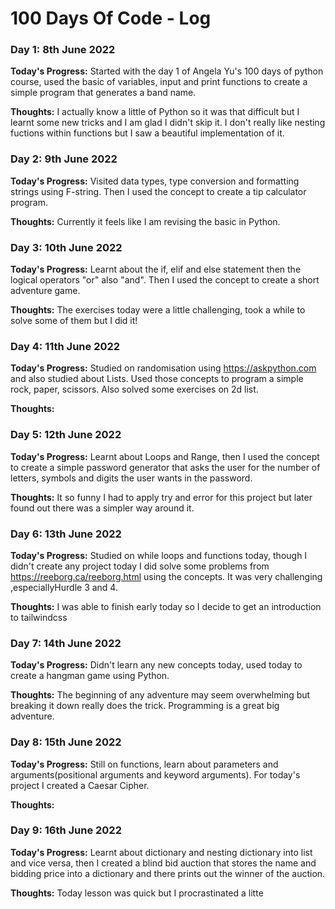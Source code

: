 # 100 Days Of Code - Log

### Day 1: 8th June 2022

**Today's Progress:** Started with the day 1 of Angela Yu's 100 days of python course, used the basic of variables, input and print functions to create a simple program that generates a band name.  

**Thoughts:** I actually know a little of Python so it was that difficult but I learnt some new tricks and I am glad I didn't skip it. I don't really like nesting fuctions within functions but I saw a beautiful implementation of it. 

### Day 2: 9th June 2022

**Today's Progress:** Visited data types, type conversion and formatting strings using F-string. Then I used the concept to create a tip calculator program.

**Thoughts:** Currently it feels like I am revising the basic in Python.

### Day 3: 10th June 2022

**Today's Progress:** Learnt about the if, elif and else statement then the logical operators "or" also "and". Then I used the concept to create a short adventure game. 

**Thoughts:** The exercises today were a little challenging, took a while to solve some of them but I did it! 

### Day 4: 11th June 2022

**Today's Progress:** Studied on randomisation using https://askpython.com and also studied about Lists. Used those concepts to program a simple rock, paper, scissors. Also solved some exercises on 2d list.  

**Thoughts:** 

### Day 5: 12th June 2022

**Today's Progress:** Learnt about Loops and Range, then I used the concept to create a simple password generator that asks the user for the number of letters, symbols and digits the user wants in the password. 

**Thoughts:** It so funny I had to apply try and error for this project but later found out there was a simpler way around it.


### Day 6: 13th June 2022

**Today's Progress:**  Studied on while loops and functions today, though I didn't create any project today I did solve some problems from https://reeborg.ca/reeborg.html using the concepts. It was very challenging ,especiallyHurdle 3 and 4. 

**Thoughts:** I was able to finish early today so I decide to get an introduction to tailwindcss


### Day 7: 14th June 2022

**Today's Progress:** Didn't learn any new concepts today, used today to create a hangman game using Python. 

**Thoughts:** The beginning of any adventure may seem overwhelming but breaking it down really does the trick. Programming is a great big adventure. 


### Day 8: 15th June 2022

**Today's Progress:** Still on functions, learn about parameters and arguments(positional arguments and keyword arguments). For today's project I created a Caesar Cipher. 

**Thoughts:** 



### Day 9: 16th June 2022

**Today's Progress:** Learnt about dictionary and nesting dictionary into list and vice versa, then I created a blind bid auction that stores the name and bidding price into a dictionary and there prints out the winner of the auction. 

**Thoughts:** Today lesson was quick but I procrastinated a litte 
